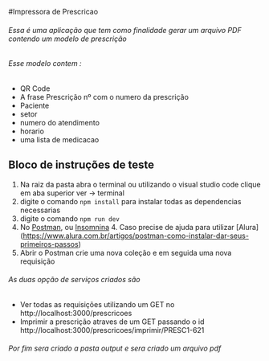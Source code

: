 #Impressora de Prescricao

###### Essa é uma aplicação que tem como finalidade gerar um arquivo PDF contendo um modelo de prescrição

###### Esse modelo contem :
* QR Code
* A frase Prescrição nº com o numero da prescrição
* Paciente
* setor
* numero do atendimento
* horario
* uma lista de medicacao

## Bloco de instruções de teste
1. Na raiz da pasta abra o terminal ou utilizando o visual studio code clique em aba superior ver -> terminal 
2. digite o comando `npm install` para instalar todas as dependencias necessarias
3. digite o comando `npm run dev`
4. No [Postman](https://www.google.com/url?sa=t&rct=j&q=&esrc=s&source=web&cd=&cad=rja&uact=8&ved=2ahUKEwjX8qH0houBAxWspJUCHZc8D3UQFnoECB8QAQ&url=https%3A%2F%2Fwww.postman.com%2F&usg=AOvVaw05sjAjE_hbftSn2Ii8YG6N&opi=89978449), ou [Insomnina](https://www.google.com/url?sa=t&rct=j&q=&esrc=s&source=web&cd=&cad=rja&uact=8&ved=2ahUKEwiambCPiIuBAxUpJLkGHQz5DJAQjBB6BAgfEAE&url=https%3A%2F%2Finsomnia.rest%2Fdownload&usg=AOvVaw1RnqoNjpl_ii8nX1a3haYy&opi=89978449)
    4. Caso precise de ajuda para utilizar [Alura] (https://www.alura.com.br/artigos/postman-como-instalar-dar-seus-primeiros-passos)
5. Abrir o Postman crie uma nova coleção e em seguida  uma nova requisição 

###### As duas opção de serviços criados são 
* Ver todas as requisições utilizando um GET no http://localhost:3000/prescricoes
* Imprimir a prescrição atraves de um GET passando o id http://localhost:3000/prescricoes/imprimir/PRESC1-621

###### Por fim sera criado a pasta output e sera criado um arquivo pdf
